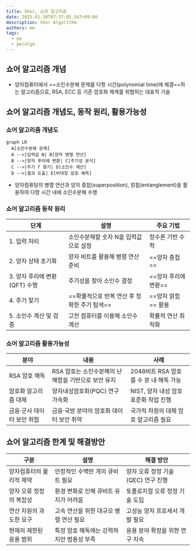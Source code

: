 ```yaml
---
title: Shor, 쇼어 알고리즘
date: 2025-01-30T07:37:05.547+09:00
description: Shor Algorithm
authors: me
tags:
  - pe
  - pe/algo
---
```


## 쇼어 알고리즘 개념

- 양자컴퓨터에서 ==소인수분해 문제를 다항 시간(polynomial time)에 해결==하는 알고리즘으로, RSA, ECC 등 기존 암호화 체계를 위협하는 대표적 기술

## 쇼어 알고리즘 개념도, 동작 원리, 활용가능성

### 쇼어 알고리즘 개념도

```mermaid
graph LR
  A[소인수분해 문제]
  A -->|입력값 N| B[양자 병렬 연산]
  B -->|양자 푸리에 변환| C[주기성 분석]
  C -->|주기 f 찾기| D[소인수 계산]
  D -->|결과 도출| E[비대칭 암호 해독]
```

- 양자컴퓨팅의 병렬 연산과 양자 중첩(superposition), 얽힘(entanglement)을 활용하여 다항 시간 내에 소인수분해 수행

### 쇼어 알고리즘 동작 원리

| 단계 | 설명 | 주요 기법 |
| --- | --- | --- |
| 1. 입력 처리 | 소인수분해할 숫자 N을 입력값으로 설정 | 정수론 기반 수학 |
| 2. 양자 상태 초기화 | 양자 비트를 활용해 병렬 연산 준비 | ==양자 중첩== |
| 3. 양자 푸리에 변환(QFT) 수행 | 주기성을 찾아 소인수 결정 | ==양자 푸리에 변환== |
| 4. 주기 찾기 | ==확률적으로 반복 연산 후 정확한 주기 탐색== | ==양자 얽힘== 활용 |
| 5. 소인수 계산 및 검증 | 고전 컴퓨터를 이용해 소인수 계산 | 확률적 연산 최적화 |

### 쇼어 알고리즘 활용가능성

| 분야 | 내용 | 사례 |
| --- | --- | --- |
| RSA 암호 해독 | RSA 암호는 소인수분해의 난해함을 기반으로 보안 유지 | 2048비트 RSA 암호를 수 분 내 해독 가능 |
| 암호화 알고리즘 대체 | 양자내성암호화(PQC) 연구 가속화 | NIST, 양자 내성 암호 표준화 작업 진행 |
| 금융·군사 데이터 보안 위협 | 금융·국방 분야의 암호화 데이터 보안 취약 | 국가적 차원의 대체 암호 알고리즘 필요 |

## 쇼어 알고리즘 한계 및 해결방안

| 구분 | 설명 | 해결 방안 |
| --- | --- | --- |
| 양자컴퓨터의 물리적 제약 | 안정적인 수백만 개의 큐비트 필요 | 양자 오류 정정 기술(QEC) 연구 진행 |
| 양자 오류 정정의 복잡성 | 환경 변화로 인해 큐비트 유지가 어려움 | 토폴로지컬 오류 정정 기술 도입 |
| 연산 자원의 과도한 요구 | 고속 연산을 위한 대규모 병렬 연산 필요 | 고성능 양자 프로세서 개발 필요 |
| 현재의 제한된 응용 범위 | 특정 암호 해독에는 강력하지만 범용성 부족 | 응용 분야 확장을 위한 연구 지속 |
